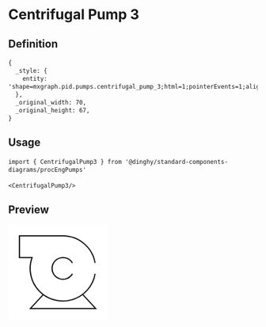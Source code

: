 # Centrifugal Pump 3

## Definition

```
{
  _style: { 
    entity: 'shape=mxgraph.pid.pumps.centrifugal_pump_3;html=1;pointerEvents=1;align=center;verticalLabelPosition=bottom;verticalAlign=top;dashed=0;',
  },
  _original_width: 70,
  _original_height: 67,
}
```

## Usage

```
import { CentrifugalPump3 } from '@dinghy/standard-components-diagrams/procEngPumps'

<CentrifugalPump3/>
```

## Preview

<img src="./centrifugal-pump-3.png" width="200"/>
